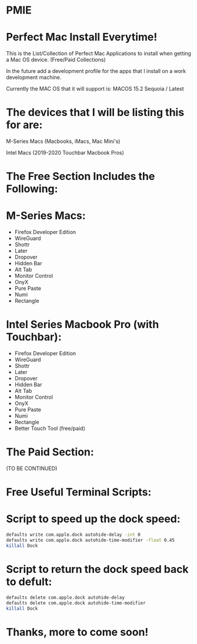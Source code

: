 # PMIE
# Perfect Mac Install Everytime!


This is the List/Collection of Perfect Mac Applications to install when getting a Mac OS device. (Free/Paid Collections)

In the future add a development profile for the apps that I install on a work development machine.  

Currently the MAC OS that it will support is: MACOS 15.2 Sequoia / Latest


# The devices that I will be listing this for are:

M-Series Macs (Macbooks, iMacs, Mac Mini's)

Intel Macs (2019-2020 Touchbar Macbook Pros)



# The Free Section Includes the Following:

# M-Series Macs:
- Firefox Developer Edition
- WireGuard
- Shottr
- Later
- Dropover
- Hidden Bar
- Alt Tab
- Monitor Control
- OnyX
- Pure Paste
- Numi
- Rectangle

# Intel Series Macbook Pro (with Touchbar):
- Firefox Developer Edition
- WireGuard
- Shottr
- Later
- Dropover
- Hidden Bar
- Alt Tab
- Monitor Control
- OnyX
- Pure Paste
- Numi
- Rectangle
- Better Touch Tool (free/paid)





# The Paid Section:

(TO BE CONTINUED)

# Free Useful Terminal Scripts:

# Script to speed up the dock speed:

```bash
defaults write com.apple.dock autohide-delay -int 0
defaults write com.apple.dock autohide-time-modifier -float 0.45
killall Dock
```

# Script to return the dock speed back to defult:

```bash
defaults delete com.apple.dock autohide-delay
defaults delete com.apple.dock autohide-time-modifier
killall Dock
```


# Thanks, more to come soon! 